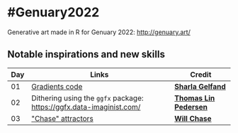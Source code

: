 # #Genuary2022

Generative art made in R for Genuary 2022: http://genuary.art/

## Notable inspirations and new skills

| Day | Links | Credit |
|---|---|---|
| 01 | [Gradients code](https://github.com/sharlagelfand/gradients) | [**Sharla Gelfand**](https://twitter.com/sharlagelfand) |
| 02 | Dithering using the `ggfx` package: https://ggfx.data-imaginist.com/ | [**Thomas Lin Pedersen**](https://twitter.com/thomasp85) |
| 03 | ["Chase" attractors](https://www.williamrchase.com/post/strange-attractors-12-months-of-art-february/) | [**Will Chase**](https://twitter.com/W_R_Chase) |